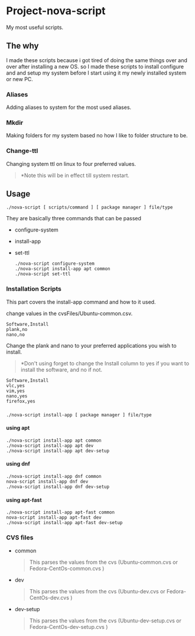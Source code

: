 # Project-nova-script

My most useful scripts.

## The why

I made these scripts because i got tired of doing the same things over and over after installing a new OS. so I made these scripts to install configure and and setup my system before I start using it my newly installed system or new PC.

### Aliases

Adding aliases to system for the most used aliases.

### Mkdir

Making folders for my system based no how I like to folder structure to be.

### Change-ttl

Changing system ttl on linux to four preferred values.

> \*Note this will be in effect till system restart.

## Usage

    ./nova-script [ scripts/command ] [ package manager ] file/type

They are basically three commands that can be passed

- configure-system
- install-app
- set-ttl

      ./nova-script configure-system
      ./nova-script install-app apt common
      ./nova-script set-ttl

### Installation Scripts

This part covers the install-app command and how to it used.

change values in the cvsFiles/Ubuntu-common.csv.

    Software,Install
    plank,no
    nano,no

Change the plank and nano to your preferred applications you wish to install.

> \*Don't using forget to change the Install column to yes if you want to install the software, and no if not.

    Software,Install
    vlc,yes
    vim,yes
    nano,yes
    firefox,yes

###

    ./nova-script install-app [ package manager ] file/type

#### using apt

    ./nova-script install-app apt common
    ./nova-script install-app apt dev
    ./nova-script install-app apt dev-setup

#### using dnf

    ./nova-script install-app dnf common
    nova-script install-app dnf dev
    ./nova-script install-app dnf dev-setup

#### using apt-fast

    ./nova-script install-app apt-fast common
    nova-script install-app apt-fast dev
    ./nova-script install-app apt-fast dev-setup

### CVS files

- common
  > This parses the values from the cvs (Ubuntu-common.cvs or Fedora-CentOs-common.cvs )
- dev
  > This parses the values from the cvs (Ubuntu-dev.cvs or Fedora-CentOs-dev.cvs )
- dev-setup
  > This parses the values from the cvs (Ubuntu-dev-setup.cvs or Fedora-CentOs-dev-setup.cvs )

